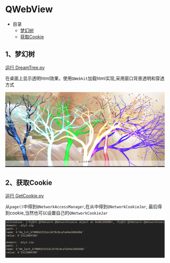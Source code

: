 # QWebView

- 目录
  - [梦幻树](#1、梦幻树)
  - [获取Cookie](#2、获取Cookie)

## 1、梦幻树
[运行 DreamTree.py](DreamTree.py)

在桌面上显示透明html效果，使用`QWebkit`加载html实现,采用窗口背景透明和穿透方式

![DreamTree](ScreenShot/DreamTree.png)

## 2、获取Cookie
[运行 GetCookie.py](GetCookie.py)

从`page()`中得到`QNetworkAccessManager`,在从中得到`QNetworkCookieJar`,
最后得到cookie,当然也可以设置自己的`QNetworkCookieJar`

![GetCookie](ScreenShot/GetCookie.png)